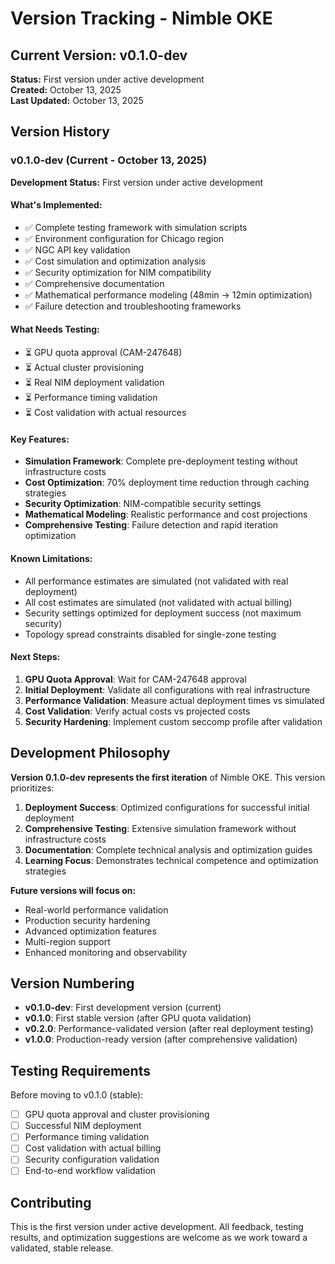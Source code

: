 # Version Tracking - Nimble OKE

## Current Version: v0.1.0-dev

**Status:** First version under active development  
**Created:** October 13, 2025  
**Last Updated:** October 13, 2025  

## Version History

### v0.1.0-dev (Current - October 13, 2025)

**Development Status:** First version under active development

#### What's Implemented:
- ✅ Complete testing framework with simulation scripts
- ✅ Environment configuration for Chicago region
- ✅ NGC API key validation
- ✅ Cost simulation and optimization analysis
- ✅ Security optimization for NIM compatibility
- ✅ Comprehensive documentation
- ✅ Mathematical performance modeling (48min → 12min optimization)
- ✅ Failure detection and troubleshooting frameworks

#### What Needs Testing:
- ⏳ GPU quota approval (CAM-247648)
- ⏳ Actual cluster provisioning
- ⏳ Real NIM deployment validation
- ⏳ Performance timing validation
- ⏳ Cost validation with actual resources

#### Key Features:
- **Simulation Framework**: Complete pre-deployment testing without infrastructure costs
- **Cost Optimization**: 70% deployment time reduction through caching strategies
- **Security Optimization**: NIM-compatible security settings
- **Mathematical Modeling**: Realistic performance and cost projections
- **Comprehensive Testing**: Failure detection and rapid iteration optimization

#### Known Limitations:
- All performance estimates are simulated (not validated with real deployment)
- All cost estimates are simulated (not validated with actual billing)
- Security settings optimized for deployment success (not maximum security)
- Topology spread constraints disabled for single-zone testing

#### Next Steps:
1. **GPU Quota Approval**: Wait for CAM-247648 approval
2. **Initial Deployment**: Validate all configurations with real infrastructure
3. **Performance Validation**: Measure actual deployment times vs simulated
4. **Cost Validation**: Verify actual costs vs projected costs
5. **Security Hardening**: Implement custom seccomp profile after validation

## Development Philosophy

**Version 0.1.0-dev represents the first iteration** of Nimble OKE. This version prioritizes:

1. **Deployment Success**: Optimized configurations for successful initial deployment
2. **Comprehensive Testing**: Extensive simulation framework without infrastructure costs
3. **Documentation**: Complete technical analysis and optimization guides
4. **Learning Focus**: Demonstrates technical competence and optimization strategies

**Future versions will focus on:**
- Real-world performance validation
- Production security hardening
- Advanced optimization features
- Multi-region support
- Enhanced monitoring and observability

## Version Numbering

- **v0.1.0-dev**: First development version (current)
- **v0.1.0**: First stable version (after GPU quota validation)
- **v0.2.0**: Performance-validated version (after real deployment testing)
- **v1.0.0**: Production-ready version (after comprehensive validation)

## Testing Requirements

Before moving to v0.1.0 (stable):
- [ ] GPU quota approval and cluster provisioning
- [ ] Successful NIM deployment
- [ ] Performance timing validation
- [ ] Cost validation with actual billing
- [ ] Security configuration validation
- [ ] End-to-end workflow validation

## Contributing

This is the first version under active development. All feedback, testing results, and optimization suggestions are welcome as we work toward a validated, stable release.

